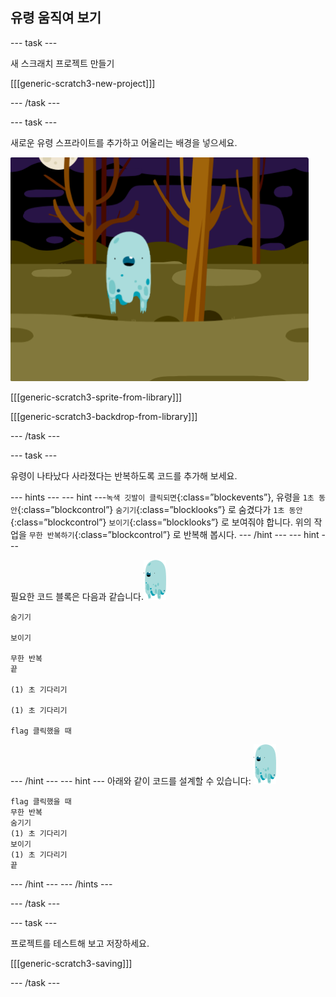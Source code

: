 ## 유령 움직여 보기

--- task ---

새 스크래치 프로젝트 만들기

[[[generic-scratch3-new-project]]]

--- /task ---

--- task ---

새로운 유령 스프라이트를 추가하고 어울리는 배경을 넣으세요.

![스크린샷](images/ghost-ghost.png)

[[[generic-scratch3-sprite-from-library]]]

[[[generic-scratch3-backdrop-from-library]]]

--- /task ---

--- task ---

유령이 나타났다 사라졌다는 반복하도록 코드를 추가해 보세요.

--- hints ---
--- hint ---`녹색 깃발이 클릭되면`{:class=”blockevents”}, 유령을 `1초 동안`{:class=”blockcontrol”} `숨기기`{:class=”blocklooks”} 로 숨겼다가 `1초 동안`{:class=”blockcontrol”} `보이기`{:class=”blocklooks”} 로 보여줘야 합니다. 위의 작업을 `무한 반복하기`{:class=”blockcontrol”} 로 반복해 봅시다.
--- /hint ---
 --- hint ---

필요한 코드 블록은 다음과 같습니다.![유령 스프라이트](images/ghost-sprite.png)

```blocks3
숨기기

보이기

무한 반복
끝

(1) 초 기다리기

(1) 초 기다리기

flag 클릭했을 때
```

--- /hint --- --- hint --- 아래와 같이 코드를 설계할 수 있습니다: ![유령 스프라이트](images/ghost-sprite.png)

```blocks3
flag 클릭했을 때
무한 반복
숨기기
(1) 초 기다리기
보이기
(1) 초 기다리기
끝
```

--- /hint --- --- /hints ---

--- /task ---

--- task ---

프로젝트를 테스트해 보고 저장하세요.

[[[generic-scratch3-saving]]]

--- /task ---